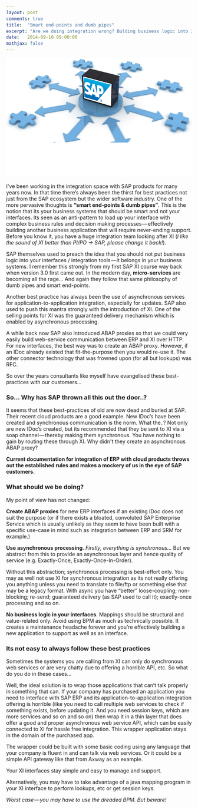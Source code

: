 ```yaml
---
layout: post
comments: true
title:  "Smart end-points and dumb pipes"
excerpt: "Are we doing integration wrong? Bulding business logic into interfaces and creating dependencies on bigger and bigger integration teams."
date:   2014-09-10 09:00:00
mathjax: false
---
```


<img src="/assets/smart-endpoints/sap_integration.png">

I've been working in the integration space with SAP products for many years now. In that time there’s always been the thirst for best practices not just from the SAP ecosystem but the wider software industry.
One of the more pervasive thoughts is __“smart end-points & dumb pipes”__. This is the notion that its your business systems that should be smart and not your interfaces. Its seen as an anti-pattern to load up your interface with complex business rules and decision making processes — effectively building another business application that will require never-ending support. Before you know it, you have a huge integration team looking after XI (_I like the sound of XI better than PI/PO -> SAP, please change it back!_).

SAP themselves used to preach the idea that you should not put business logic into your interfaces / integration tools — it belongs in your business systems. I remember this strongly from my first SAP XI course way back when version 3.0 first came out.
In the modern day, __micro-services__ are becoming all the rage… And again they follow that same philosophy of dumb pipes and smart end-points.

Another best practice has always been the use of asynchronous services for application-to-application integration, especially for updates. SAP also used to push this mantra strongly with the introduction of XI.
One of the selling points for XI was the guaranteed delivery mechanism which is enabled by asynchronous processing.

A while back now SAP also introduced ABAP proxies so that we could very easily build web-service communication between ERP and XI over HTTP. For new interfaces, the best way was to create an ABAP proxy. However, if an IDoc already existed that fit-the-purpose then you would re-use it. The other connector technology that was frowned upon (for all but lookups) was RFC.

So over the years consultants like myself have evangelised these best-practices with our customers…

### So… Why has SAP thrown all this out the door..?
It seems that these best-practices of old are now dead and buried at SAP. Their recent cloud products are a good example. New IDoc’s have been created and synchronous communication is the norm. What the..? Not only are new IDoc’s created, but its recommended that they be sent to XI via a soap channel — thereby making them synchronous. You have nothing to gain by routing these through XI. Why didn't they create an asynchronous ABAP proxy?

__Current documentation for integration of ERP with cloud products throws out the established rules and makes a mockery of us in the eye of SAP customers.__

### What should we be doing?
My point of view has not changed:

__Create ABAP proxies__ for new ERP interfaces if an existing IDoc does not suit the purpose (or if there exists a bloated, convoluted SAP Enterprise Service which is usually unlikely as they seem to have been built with a specific use-case in mind such as integration between ERP and SRM for example.)

__Use asynchronous processing__. _Firstly, everything is synchronous…_ But we abstract from this to provide an asynchronous layer and hence quality of service (e.g. Exactly-Once, Exactly-Once-In-Order).

Without this abstraction; synchronous processing is best-effort only. You may as well not use XI for synchronous integration as its not really offering you anything unless you need to translate to file/ftp or something else that may be a legacy format. With async you have “better” loose-coupling; non-blocking; re-send; guaranteed delivery (as SAP used to call it); exactly-once processing and so on.

__No business logic in your interfaces__. Mappings should be structural and value-related only. Avoid using BPM as much as technically possible. It creates a maintenance headache forever and you’re effectively building a new application to support as well as an interface.

### Its not easy to always follow these best practices
Sometimes the systems you are calling from XI can only do synchronous web services or are very chatty due to offering a horrible API, etc. So what do you do in these cases…

Well, the ideal solution is to wrap those applications that can’t talk properly in something that can. If your company has purchased an application you need to interface with SAP ERP and its application-to-application integration offering is horrible (like you need to call multiple web services to check if something exists, before updating it. And you need session keys, which are more services and so on and so on) then wrap it in a thin layer that does offer a good and proper asynchronous web service API, which can be easily connected to XI for hassle free integration. This wrapper application stays in the domain of the purchased app.

The wrapper could be built with some basic coding using any language that your company is fluent in and can talk via web services. Or it could be a simple API gateway like that from Axway as an example.

Your XI interfaces stay simple and easy to manage and support.

Alternatively, you may have to take advantage of a java mapping program in your XI interface to perform lookups, etc or get session keys.

_Worst case — you may have to use the dreaded BPM. But beware!_
